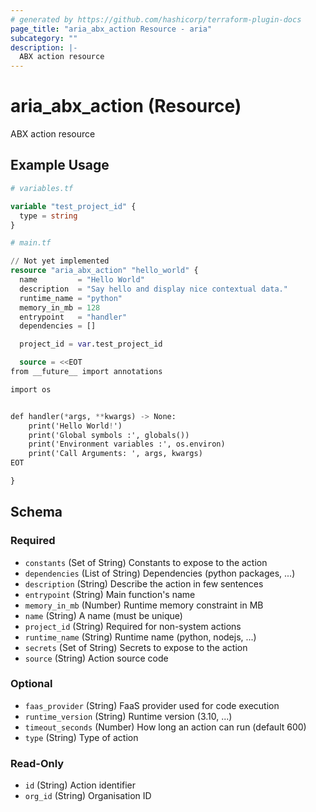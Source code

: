 ```yaml
---
# generated by https://github.com/hashicorp/terraform-plugin-docs
page_title: "aria_abx_action Resource - aria"
subcategory: ""
description: |-
  ABX action resource
---
```


# aria_abx_action (Resource)

ABX action resource

## Example Usage

```terraform
# variables.tf

variable "test_project_id" {
  type = string
}

# main.tf

// Not yet implemented
resource "aria_abx_action" "hello_world" {
  name         = "Hello World"
  description  = "Say hello and display nice contextual data."
  runtime_name = "python"
  memory_in_mb = 128
  entrypoint   = "handler"
  dependencies = []

  project_id = var.test_project_id

  source = <<EOT
from __future__ import annotations

import os


def handler(*args, **kwargs) -> None:
    print('Hello World!')
    print('Global symbols :', globals())
    print('Environment variables :', os.environ)
    print('Call Arguments: ', args, kwargs)
EOT

}
```

<!-- schema generated by tfplugindocs -->
## Schema

### Required

- `constants` (Set of String) Constants to expose to the action
- `dependencies` (List of String) Dependencies (python packages, ...)
- `description` (String) Describe the action in few sentences
- `entrypoint` (String) Main function's name
- `memory_in_mb` (Number) Runtime memory constraint in MB
- `name` (String) A name (must be unique)
- `project_id` (String) Required for non-system actions
- `runtime_name` (String) Runtime name (python, nodejs, ...)
- `secrets` (Set of String) Secrets to expose to the action
- `source` (String) Action source code

### Optional

- `faas_provider` (String) FaaS provider used for code execution
- `runtime_version` (String) Runtime version (3.10, ...)
- `timeout_seconds` (Number) How long an action can run (default 600)
- `type` (String) Type of action

### Read-Only

- `id` (String) Action identifier
- `org_id` (String) Organisation ID
